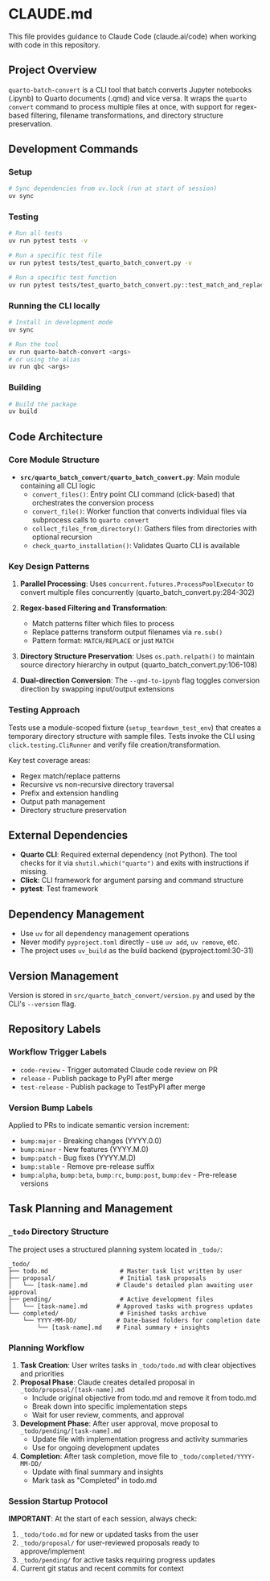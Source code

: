 # CLAUDE.md

This file provides guidance to Claude Code (claude.ai/code) when working with code in this repository.

## Project Overview

`quarto-batch-convert` is a CLI tool that batch converts Jupyter notebooks (.ipynb) to Quarto documents (.qmd) and vice versa. It wraps the `quarto convert` command to process multiple files at once, with support for regex-based filtering, filename transformations, and directory structure preservation.

## Development Commands

### Setup
```bash
# Sync dependencies from uv.lock (run at start of session)
uv sync
```

### Testing
```bash
# Run all tests
uv run pytest tests -v

# Run a specific test file
uv run pytest tests/test_quarto_batch_convert.py -v

# Run a specific test function
uv run pytest tests/test_quarto_batch_convert.py::test_match_and_replace_pattern -v
```

### Running the CLI locally
```bash
# Install in development mode
uv sync

# Run the tool
uv run quarto-batch-convert <args>
# or using the alias
uv run qbc <args>
```

### Building
```bash
# Build the package
uv build
```

## Code Architecture

### Core Module Structure

- **`src/quarto_batch_convert/quarto_batch_convert.py`**: Main module containing all CLI logic
  - `convert_files()`: Entry point CLI command (click-based) that orchestrates the conversion process
  - `convert_file()`: Worker function that converts individual files via subprocess calls to `quarto convert`
  - `collect_files_from_directory()`: Gathers files from directories with optional recursion
  - `check_quarto_installation()`: Validates Quarto CLI is available

### Key Design Patterns

1. **Parallel Processing**: Uses `concurrent.futures.ProcessPoolExecutor` to convert multiple files concurrently (quarto_batch_convert.py:284-302)

2. **Regex-based Filtering and Transformation**:
   - Match patterns filter which files to process
   - Replace patterns transform output filenames via `re.sub()`
   - Pattern format: `MATCH/REPLACE` or just `MATCH`

3. **Directory Structure Preservation**: Uses `os.path.relpath()` to maintain source directory hierarchy in output (quarto_batch_convert.py:106-108)

4. **Dual-direction Conversion**: The `--qmd-to-ipynb` flag toggles conversion direction by swapping input/output extensions

### Testing Approach

Tests use a module-scoped fixture (`setup_teardown_test_env`) that creates a temporary directory structure with sample files. Tests invoke the CLI using `click.testing.CliRunner` and verify file creation/transformation.

Key test coverage areas:
- Regex match/replace patterns
- Recursive vs non-recursive directory traversal
- Prefix and extension handling
- Output path management
- Directory structure preservation

## External Dependencies

- **Quarto CLI**: Required external dependency (not Python). The tool checks for it via `shutil.which("quarto")` and exits with instructions if missing.
- **Click**: CLI framework for argument parsing and command structure
- **pytest**: Test framework

## Dependency Management

- Use `uv` for all dependency management operations
- Never modify `pyproject.toml` directly - use `uv add`, `uv remove`, etc.
- The project uses `uv_build` as the build backend (pyproject.toml:30-31)

## Version Management

Version is stored in `src/quarto_batch_convert/version.py` and used by the CLI's `--version` flag.

## Repository Labels

### Workflow Trigger Labels
- `code-review` - Trigger automated Claude code review on PR
- `release` - Publish package to PyPI after merge
- `test-release` - Publish package to TestPyPI after merge

### Version Bump Labels
Applied to PRs to indicate semantic version increment:
- `bump:major` - Breaking changes (YYYY.0.0)
- `bump:minor` - New features (YYYY.M.0)
- `bump:patch` - Bug fixes (YYYY.M.D)
- `bump:stable` - Remove pre-release suffix
- `bump:alpha`, `bump:beta`, `bump:rc`, `bump:post`, `bump:dev` - Pre-release versions

## Task Planning and Management

### `_todo` Directory Structure
The project uses a structured planning system located in `_todo/`:

```
_todo/
├── todo.md                    # Master task list written by user
├── proposal/                  # Initial task proposals
│   └── [task-name].md        # Claude's detailed plan awaiting user approval
├── pending/                   # Active development files
│   └── [task-name].md        # Approved tasks with progress updates
└── completed/                 # Finished tasks archive
    └── YYYY-MM-DD/           # Date-based folders for completion date
        └── [task-name].md    # Final summary + insights
```

### Planning Workflow
1. **Task Creation**: User writes tasks in `_todo/todo.md` with clear objectives and priorities
2. **Proposal Phase**: Claude creates detailed proposal in `_todo/proposal/[task-name].md`
   - Include original objective from todo.md and remove it from todo.md
   - Break down into specific implementation steps
   - Wait for user review, comments, and approval
3. **Development Phase**: After user approval, move proposal to `_todo/pending/[task-name].md`
   - Update file with implementation progress and activity summaries
   - Use for ongoing development updates
4. **Completion**: After task completion, move file to `_todo/completed/YYYY-MM-DD/`
   - Update with final summary and insights
   - Mark task as "Completed" in todo.md

### Session Startup Protocol
**IMPORTANT**: At the start of each session, always check:
1. `_todo/todo.md` for new or updated tasks from the user
2. `_todo/proposal/` for user-reviewed proposals ready to approve/implement
3. `_todo/pending/` for active tasks requiring progress updates
4. Current git status and recent commits for context

